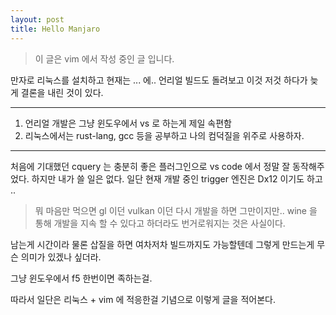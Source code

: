 ```yaml
---
layout: post
title: Hello Manjaro
---
```

> 이 글은 vim 에서 작성 중인 글 입니다.

만자로 리눅스를 설치하고 현재는 ... 에.. 언리얼 빌드도 돌려보고 이것 저것 하다가 
늦게 결론을 내린 것이 있다.

-------
1. 언리얼 개발은 그냥 윈도우에서 vs 로 하는게 제일 속편함
2. 리눅스에서는 rust-lang, gcc 등을 공부하고 나의 컴덕질을 위주로 사용하자.
-------
 
처음에 기대했던 cquery 는 충분히 좋은 플러그인으로 vs code 에서 정말 잘 동작해주었다.
하지만 내가 쓸 일은 없다. 일단 현재 개발 중인 trigger 엔진은 Dx12 이기도 하고 ..
> 뭐 마음만 먹으면 gl 이던 vulkan 이던 다시 개발을 하면 그만이지만..
wine 을 통해 개발을 지속 할 수 있다고 하더라도 번거로워지는 것은 사실이다.

남는게 시간이라 물론 삽질을 하면 여차저차 빌드까지도 가능할텐데 그렇게 만드는게 무슨 의미가 있겠나 싶더라.

그냥 윈도우에서 f5 한번이면 족하는걸.


따라서 일단은 리눅스 + vim 에 적응한걸 기념으로 이렇게 글을 적어본다.
